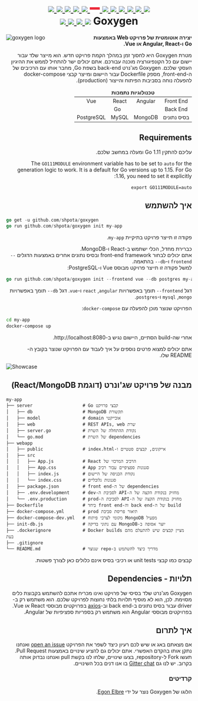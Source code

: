 <h1 align="center">
    <a href="https://github.com/Shpota/goxygen/tree/main/.github/README.md">
        <img height="20px" src="https://cdnjs.cloudflare.com/ajax/libs/flag-icon-css/3.4.6/flags/4x3/gb.svg">
    </a>
    <a href="https://github.com/Shpota/goxygen/tree/main/.github/README_zh.md">
        <img height="20px" src="https://cdnjs.cloudflare.com/ajax/libs/flag-icon-css/3.4.6/flags/4x3/cn.svg">
    </a>
    <a href="https://github.com/Shpota/goxygen/tree/main/.github/README_ua.md">
        <img height="20px" src="https://cdnjs.cloudflare.com/ajax/libs/flag-icon-css/3.4.6/flags/4x3/ua.svg">
    </a>
    <a href="https://github.com/Shpota/goxygen/tree/main/.github/README_ko.md">
        <img height="20px" src="https://cdnjs.cloudflare.com/ajax/libs/flag-icon-css/3.4.6/flags/4x3/kr.svg">
    </a>
    <a href="https://github.com/Shpota/goxygen/tree/main/.github/README_pt-br.md">
        <img height="20px" src="https://cdnjs.cloudflare.com/ajax/libs/flag-icon-css/3.4.6/flags/4x3/br.svg">
    </a>
    <a href="https://github.com/Shpota/goxygen/tree/main/.github/README_by.md">
        <img height="20px" src="https://raw.githubusercontent.com/Shpota/goxygen/main/.github/flag-by.svg">
    </a>
    <a href="https://github.com/Shpota/goxygen/tree/main/.github/README_fr.md">
        <img height="20px" src="https://cdnjs.cloudflare.com/ajax/libs/flag-icon-css/3.4.6/flags/4x3/fr.svg">
    </a>
    <a href="https://github.com/Shpota/goxygen/tree/main/.github/README_es.md">
        <img height="20px" src="https://cdnjs.cloudflare.com/ajax/libs/flag-icon-css/3.4.6/flags/4x3/es.svg">
    </a>
    <a href="https://github.com/Shpota/goxygen/tree/main/.github/README_jp.md">
        <img height="20px" src="https://cdnjs.cloudflare.com/ajax/libs/flag-icon-css/3.4.6/flags/4x3/jp.svg">
    </a>
    <a href="https://github.com/Shpota/goxygen/tree/main/.github/README_id.md">
        <img height="20px" src="https://cdnjs.cloudflare.com/ajax/libs/flag-icon-css/3.4.6/flags/4x3/id.svg">
    </a>
    <a href="https://github.com/Shpota/goxygen/tree/main/.github/README_he.md">
        <img height="25px" src="https://cdnjs.cloudflare.com/ajax/libs/flag-icon-css/3.4.6/flags/4x3/il.svg">
    </a>
    <a href="https://github.com/Shpota/goxygen/tree/main/.github/README_tr.md">
        <img height="20px" src="https://cdnjs.cloudflare.com/ajax/libs/flag-icon-css/3.4.6/flags/4x3/tr.svg">
    </a>
    <br>
    <div dir="rtl">
    Goxygen
    <a href="https://github.com/Shpota/goxygen/actions?query=workflow%3Abuild">
        <img src="https://github.com/Shpota/goxygen/workflows/build/badge.svg">
    </a>
    <a href="https://github.com/Shpota/goxygen/releases">
        <img src="https://img.shields.io/github/v/tag/shpota/goxygen?color=green&label=version">
    </a>
    <a href="https://gitter.im/goxygen/community">
        <img src="https://badges.gitter.im/goxygen/community.svg">
    </a>
    <a href="https://github.com/Shpota/goxygen/pulls">
        <img src="https://img.shields.io/badge/PRs-welcome-brightgreen.svg">
    </a>
    </div>
</h1>


<img src="../templates/vue.webapp/src/assets/logo.svg" align="left" width="230px" alt="goxygen logo">


<div dir="rtl">

**יצירה אוטומטית של פרויקט Web באמצעות Go ו-Angular, React או Vue.**

מטרת Goxygen היא לחסוך זמן במהלך הקמת פרויקט חדש.
הוא מייצר שלד עבור יישום עם כל הקונפיגורציה מוכנה עבורכם.
אתם יכולים ישר להתחיל לממש את ההיגיון העסקי שלכם.
Goxygen מג'נרט back-end בשפת Go, מחבר אותו עם הרכיבים של ה-front-end, מספק Dockerfile עבור היישום ומייצר קבצי docker-compose להפעלה נוחה בסביבות הפיתוח והייצור (production).
</div>

<div dir="rtl">
<table>
    <thead>
    <tr align="center">
        <td colspan=4><b>טכנולוגיות נתמכות</b></td>
    </tr>
    </thead>
    <tbody>
    <tr align="center">
        <td align="center">Front End</td>
        <td>Angular</td>
        <td>React</td>
        <td>Vue</td>
    </tr>
    <tr align="center">
        <td>Back End</td>
        <td colspan=3>Go</td>
    </tr>
    <tr align="center">
        <td>בסיס נתונים</td>
        <td>MongoDB</td>
        <td>MySQL</td>
        <td>PostgreSQL</td>
    </tr>
    </tbody>
</table>
</div>

<div dir="rtl">

## Requirements
עליכם להתקין Go 1.11 ומעלה במחשב שלכם.

The `GO111MODULE` environment variable has to be set to `auto`
for the generation logic to work. It is a default for Go
versions up to 1.15. For Go 1.16, you need to set it explicitly:
```
export GO111MODULE=auto
```

## איך להשתמש
</div>

```go
go get -u github.com/shpota/goxygen
go run github.com/shpota/goxygen init my-app
```
<div dir="rtl">

פקודה זו תייצר פרויקט בתיקיית <span dir="ltr">`my-app`</span>.  
</div>

<div dir="rtl">

כברירת מחדל, הכלי ישתמש ב-React ו-MongoDB.  
אתם יכולים לבחור front-end framework ובסיס נתונים אחרים באמצעות הדגלים <span dir="ltr">`--frontend`</span> ו-<span dir="ltr">`--db`</span> בהתאמה.  
למשל פקודה זו תייצר פרויקט מבוסס Vue ו-PostgreSQL:
</div>

```go
go run github.com/shpota/goxygen init --frontend vue --db postgres my-app
```

<div dir="rtl">

דגל <span dir="ltr">`--frontend`</span> תומך באפשרויות <span dir="ltr">`angular`</span>, <span dir="ltr">`react`</span> ו-<span dir="ltr">`vue`</span>.
דגל <span dir="ltr">`--db`</span> תומך באפשרויות <span dir="ltr">`mongo`</span>, <span dir="ltr">`mysql`</span> ו-<span dir="ltr">`postgres`</span>.
</div>

<div dir="rtl">

הפרויקט שנוצר מוכן להפעלה עם <span dir="ltr">`docker-compose`</span>:  
</div>

```sh
cd my-app
docker-compose up
```

<div dir="rtl">

אחרי שה-build הסתיים, היישום נגיש ב-http://localhost:8080.
</div>

<div dir="rtl">

אתם יכולים למצוא פרטים נוספים על איך לעבוד עם הפרויקט שנוצר בקובץ ה-README שלו.  
</div>

![Showcase](showcase.gif)

<div dir="rtl">

## מבנה של פרויקט שג'ונרט (דוגמת React/MongoDB)
</div>


    my-app
    ├── server                   # Go קבצי פרויקט
    │   ├── db                   # MongoDB תקשורת
    │   ├── model                # domain אובייקטי
    │   ├── web                  # REST APIs, web שרת
    │   ├── server.go            # נקודת ההתחלה של השרת
    │   └── go.mod               # של השרת dependencies
    ├── webapp                    
    │   ├── public               # index.html-אייקונים, קבצים סטטיים ו
    │   ├── src                       
    │   │   ├── App.js           # React הרכיב המרכזי של
    │   │   ├── App.css          # App סגנונות ספציפיים עבור רכיב
    │   │   ├── index.js         # נקודת הכניסה של היישום          
    │   │   └── index.css        # סגנונות גלובליים
    │   ├── package.json         # front end-של ה dependencies
    │   ├── .env.development     # dev-לסביבת ה API-מחזיק בנקודת הקצה של ה
    │   └── .env.production      # prod-לסביבת ה API-מחזיק בנקודת הקצה של ה
    ├── Dockerfile               # ביחד front end-וה back end-של ה build
    ├── docker-compose.yml       # prod תיאור פריסת סביבת
    ├── docker-compose-dev.yml   # מקומי לצרכי פיתוח MongoDB מפעיל
    ├── init-db.js               # עם נתוני בדיקה MongoDB-יוצר אסופה ב
    ├── .dockerignore            # Docker builds מציין קבצים שיש להתעלם מהם בעת
    ├── .gitignore
    └── README.md                # שנוצר repo-מדריך כיצד להשתמש ב

<div dir="rtl">

קבצים כמו קבצי unit tests או רכיבי בסיס אינם כלולים כאן לצורך פשטות.
</div>

<div dir="rtl">

## תלויות - Dependencies
</div>

<div dir="rtl">

Goxygen מג'נרט שלד בסיסי של פרויקט ואינו מכריח אתכם להשתמש בקבוצת כלים מסוימת. לכן, הוא לא מוסיף תלויות בלתי נחוצות לפרויקט שלכם.
הוא משתמש רק ב-driver עבור בסיס נתונים ב-back end וב-[axios](https://github.com/axios/axios) בפרויקטים מבוססי React או Vue. בפרויקטים מבוססי Angular הוא משתמש רק בספריות ספציפיות של Angular.
</div>

<div dir="rtl">

## איך לתרום
</div>

<div dir="rtl">

אם מצאתם באג או שיש לכם רעיון כיצד לשפר את הפרויקט [open an issue](https://github.com/Shpota/goxygen/issues) ואנחנו נתקן אותו בהקדם האפשרי. אתם יכולים גם להציע שינויים באמצעות Pull Request. תעשו Fork ל-repository, בצעו שינויים, שלחו לנו בקשת pull ואנחנו נבדוק אותה בקרוב. יש לנו גם [Gitter chat](https://gitter.im/goxygen/community) בו אנו דנים בכל השינויים.
</div>

<div dir="rtl">

### קרדיטים
</div>

<div dir="rtl">

הלוגו של Goxygen נוצר על ידי [Egon Elbre](https://twitter.com/egonelbre).
</div>
